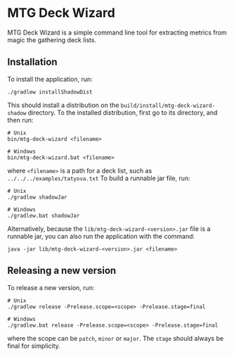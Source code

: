 # MTG Deck Wizard
MTG Deck Wizard is a simple command line tool for extracting metrics from magic the gathering deck lists.

## Installation
To install the application, run:
```
./gradlew installShadowDist
```
This should install a distribution on the `build/install/mtg-deck-wizard-shadow` directory. To the
installed distribution, first go to its directory, and then run:
```
# Unix
bin/mtg-deck-wizard <filename>

# Windows
bin/mtg-deck-wizard.bat <filename>
```
where `<filename>` is a path for a deck list, such as `../../../examples/tatyova.txt`
To build a runnable jar file, run:
```
# Unix
./gradlew shadowJar

# Windows
./gradlew.bat shadowJar
```

Alternatively, because the `lib/mtg-deck-wizard-<version>.jar` file is a runnable jar, you can also
run the application with the command:
```
java -jar lib/mtg-deck-wizard-<version>.jar <filename>
```

## Releasing a new version
To release a new version, run:
```
# Unix
./gradlew release -Prelease.scope=<scope> -Prelease.stage=final

# Windows
./gradlew.bat release -Prelease.scope=<scope> -Prelease.stage=final
```
where the scope can be `patch`, `minor` or `major`. The `stage` should always be final for simplicity.

